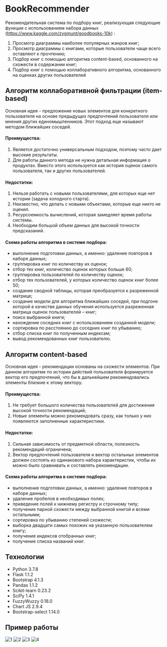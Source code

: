 # BookRecommender
Рекомендательная система по подбору книг, реализующая следующие функции с использованием набора данных (https://www.kaggle.com/zygmunt/goodbooks-10k) :
1.	Просмотр диаграммы наиболее популярных жанров книг;
2.	Просмотр диаграммы с книгами, которые пользователи чаще всего оставляют к прочтению;
3.	Подбор книг с помощью алгоритма content-based, основанного на схожести в содержании книг;
4.	Подбор книг с помощью коллаборативного алгоритма, основанного на оценках других пользователей

## Алгоритм коллаборативной фильтрации (item-based)
Основная идея - предложение новых элементов для конкретного пользователя на основе предыдущих предпочтений пользователя или мнения других единомышленников. Этот подход еще называют методом ближайших соседей.

#### Преимущества:
1. Является достаточно универсальным подходом, поэтому часто дает высокие результаты.
2. Для работы данного метода не нужна детальная информация о продуктах. Вместо этого используется как история оценок самого пользователя, так и других пользователей.

#### Недостатки:
1. Нельзя работать с новыми пользователями, для которых еще нет истории (задача холодного старта).
2. Неизвестно, что делать с новыми объектами, которые еще никто не оценил.
3. Ресурсоемкость вычислений, которая замедляет время работы системы.
4. Необходим большой объем данных для высокой точности предсказаний.

#### Схема работы алгоритма в системе подбора:
- выполнение подготовки данных, а именно: удаление повторов в наборе данных;
- группировка книг по количеству их оценок;
- отбор тех книг, количество оценок которых больше 60;
- группировка пользователей по количеству оценок;
- отбор тех пользователей, у которых количество оценок книг более 50;
- cоздание сводной таблицы, которая преобразуется к разреженной матрице;
- создание модели для алгоритма ближайших соседей, при подгоне которой в качестве данных обучения используется разреженная матрица оценок пользователей – книг;
- поиск выбранной книги;
- нахождение соседних книг с использованием созданной модели;
- сортировка по расстоянию до соседних книг по убыванию;
- отбор списка книг по полученным индексам;
- вывод рекомендованных книг пользователю.

## Алгоритм content-based
Основная идея - рекомендации основаны на схожести элементов. При данном алгоритме по истории действий пользователя формируется вектор его предпочтений, что бы в дальнейшем рекомендовались элементы близкие к этому вектору.

#### Преимущества:
1. Не требует большого количества пользователей для достижения высокой точности рекомендаций;
2. Новые элементы можно рекомендовать сразу, как только у них появляются заполненные характеристики.

#### Недостатки:
1. Сильная зависимость от предметной области, полезность рекомендаций ограничена;
2. Вектор предпочтений пользователя и вектор остальных элементов должен состоять из одинакового набора характеристик, чтобы их можно было сравнивать и составлять рекомендации.

#### Схема работы алгоритма в системе подбора:
- выполнение подготовки данных, а именно: удаление повторов в наборе данных;
- удаление пробелов в необходимых полях;
- приведение полей к нижнему регистру и строчному типу;
- получение парной схожести между выбранной книгой и всеми остальными;
- сортировка по убыванию степеней схожести;
- выборка двадцати самых похожих на указанную пользователем книгу;
- получение индексов отобранных книг;
- получение списка названий книг.

## Технологии
- Python 3.7.8
- Flask 1.1.2
- Bootstrap 4.1.3
- Pandas 1.1.2
- Scikit-learn 0.23.2
- SciPy 1.4.1
- FuzzyWuzzy 0.18.0
- Chart JS 2.9.4
- Bootstrap-select 1.14.0

## Пример работы
![1](https://user-images.githubusercontent.com/43280704/124367205-3a6e1580-dc66-11eb-902e-2aa54e091980.png)
![2](https://user-images.githubusercontent.com/43280704/124367208-3e019c80-dc66-11eb-83c6-d8e6517e7a94.png)
![3](https://user-images.githubusercontent.com/43280704/124367210-4063f680-dc66-11eb-8560-3b263524e7f5.png)
![4](https://user-images.githubusercontent.com/43280704/124367211-42c65080-dc66-11eb-961c-36208b6196d3.png)

